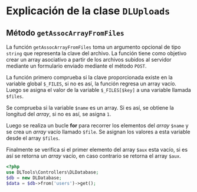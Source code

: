 # Explicación de la clase `DLUploads`

## Método `getAssocArrayFromFiles`

La función `getAssocArrayFromFiles` toma un argumento opcional de tipo `string` que representa la clave del archivo. La función tiene como objetivo crear un array asociativo a partir de los archivos subidos al servidor mediante un formulario enviado mediante el método `POST`.

La función primero comprueba si la clave proporcionada existe en la variable global `$_FILES`, si no es así, la función regresa un array vacío. Luego se asigna el valor de la variable `$_FILES[$key]` a una variable llamada `$files`.

Se comprueba si la variable `$name` es un array. Si es así, se obtiene la longitud del _array_, si no es así, se asigna `1`.

Luego se realiza un bucle **for** para recorrer los elementos del _array_ `$name` y se crea un _array_ vacío llamado `$file`. Se asignan los valores a esta variable desde el array `$files`.

Finalmente se verifica si el primer elemento del array `$aux` esta vacío, si es así se retorna un _array_ vacío, en caso contrario se retorna el array `$aux`.

```php
<?php
use DLTools\Controllers\DLDatabase;
$db = new DLDatabase;
$data = $db->from('users')->get();
```
